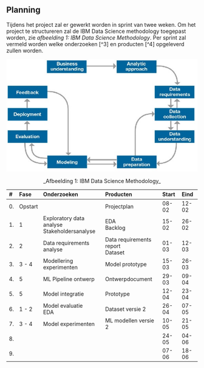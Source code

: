 ## Planning

Tijdens het project zal er gewerkt worden in sprint van twee weken. Om het project te structureren zal de IBM Data Science methodology toegepast worden, zie _afbeelding 1: IBM Data Science Methodology_. Per sprint zal vermeld worden welke onderzoeken [^3] en producten [^4] opgeleverd zullen worden.

![ibm methodology](images/ibm-data-science-methodology.png)

<center>_Afbeelding 1: IBM Data Science Methodology_</center>

| #   | Fase    | Onderzoeken                                       | Producten                             | Start | Eind  |
| :-- | :------ | :------------------------------------------------ | :------------------------------------ | :---- | :---- |
| 0.  | Opstart |                                                   | Projectplan                           | 08-02 | 12-02 |
| 1.  | 1       | Exploratory data analyse <br> Stakeholdersanalyse | EDA <br> Backlog                      | 15-02 | 26-02 |
| 2.  | 2       | Data requirements analyse                         | Data requirements report <br> Dataset | 01-03 | 12-03 |
| 3.  | 3 - 4   | Modellering experimenten                          | Model prototype                       | 15-03 | 26-03 |
| 4.  | 5       | ML Pipeline ontwerp                               | Ontwerpdocument                       | 29-03 | 09-04 |
| 5.  | 5       | Model integratie                                  | Prototype                             | 12-04 | 23-04 |
| 6.  | 1 - 2   | Model evaluatie <br> EDA                          | Dataset versie 2                      | 26-04 | 07-05 |
| 7.  | 3 - 4   | Model experimenten                                | ML modellen versie 2                  | 10-05 | 21-05 |
| 8.  |         |                                                   |                                       | 24-05 | 04-06 |
| 9.  |         |                                                   |                                       | 07-06 | 18-06 |
